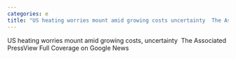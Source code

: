 ```yaml
---
categories: e
title: "US heating worries mount amid growing costs uncertainty  The Associated Press"
---
```

US heating worries mount amid growing costs, uncertainty&nbsp;&nbsp;The Associated PressView Full Coverage on Google News